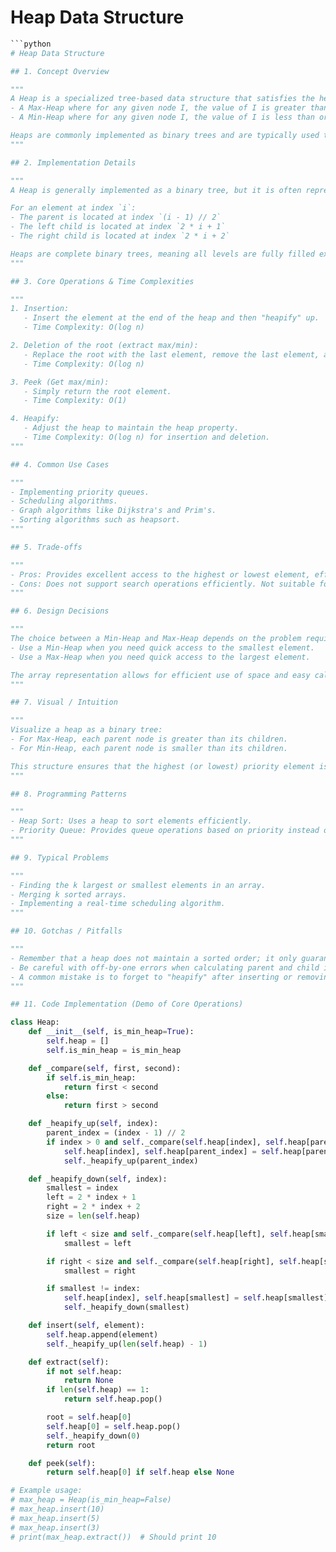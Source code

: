 # Heap Data Structure

```python
```python
# Heap Data Structure

## 1. Concept Overview

"""
A Heap is a specialized tree-based data structure that satisfies the heap property. It comes in two variants:
- A Max-Heap where for any given node I, the value of I is greater than or equal to the values of its children. 
- A Min-Heap where for any given node I, the value of I is less than or equal to the values of its children.

Heaps are commonly implemented as binary trees and are typically used to implement priority queues due to their efficient access to the highest (or lowest) priority element.
"""

## 2. Implementation Details

"""
A Heap is generally implemented as a binary tree, but it is often represented using an array because it allows for efficient storage and access. 

For an element at index `i`:
- The parent is located at index `(i - 1) // 2`
- The left child is located at index `2 * i + 1`
- The right child is located at index `2 * i + 2`

Heaps are complete binary trees, meaning all levels are fully filled except possibly for the last, which is filled from left to right.
"""

## 3. Core Operations & Time Complexities

"""
1. Insertion:
   - Insert the element at the end of the heap and then "heapify" up.
   - Time Complexity: O(log n)

2. Deletion of the root (extract max/min):
   - Replace the root with the last element, remove the last element, and "heapify" down.
   - Time Complexity: O(log n)

3. Peek (Get max/min):
   - Simply return the root element.
   - Time Complexity: O(1)

4. Heapify:
   - Adjust the heap to maintain the heap property.
   - Time Complexity: O(log n) for insertion and deletion.
"""

## 4. Common Use Cases

"""
- Implementing priority queues.
- Scheduling algorithms.
- Graph algorithms like Dijkstra's and Prim's.
- Sorting algorithms such as heapsort.
"""

## 5. Trade-offs

"""
- Pros: Provides excellent access to the highest or lowest element, efficient insertion, and removal.
- Cons: Does not support search operations efficiently. Not suitable for finding arbitrary elements quickly.
"""

## 6. Design Decisions

"""
The choice between a Min-Heap and Max-Heap depends on the problem requirements:
- Use a Min-Heap when you need quick access to the smallest element.
- Use a Max-Heap when you need quick access to the largest element.

The array representation allows for efficient use of space and easy calculation of parent and child indices.
"""

## 7. Visual / Intuition

"""
Visualize a heap as a binary tree:
- For Max-Heap, each parent node is greater than its children.
- For Min-Heap, each parent node is smaller than its children.

This structure ensures that the highest (or lowest) priority element is always at the root for quick access.
"""

## 8. Programming Patterns

"""
- Heap Sort: Uses a heap to sort elements efficiently.
- Priority Queue: Provides queue operations based on priority instead of the arrival order.
"""

## 9. Typical Problems

"""
- Finding the k largest or smallest elements in an array.
- Merging k sorted arrays.
- Implementing a real-time scheduling algorithm.
"""

## 10. Gotchas / Pitfalls

"""
- Remember that a heap does not maintain a sorted order; it only guarantees the heap property.
- Be careful with off-by-one errors when calculating parent and child indices.
- A common mistake is to forget to "heapify" after inserting or removing elements.
"""

## 11. Code Implementation (Demo of Core Operations)

class Heap:
    def __init__(self, is_min_heap=True):
        self.heap = []
        self.is_min_heap = is_min_heap

    def _compare(self, first, second):
        if self.is_min_heap:
            return first < second
        else:
            return first > second

    def _heapify_up(self, index):
        parent_index = (index - 1) // 2
        if index > 0 and self._compare(self.heap[index], self.heap[parent_index]):
            self.heap[index], self.heap[parent_index] = self.heap[parent_index], self.heap[index]
            self._heapify_up(parent_index)

    def _heapify_down(self, index):
        smallest = index
        left = 2 * index + 1
        right = 2 * index + 2
        size = len(self.heap)

        if left < size and self._compare(self.heap[left], self.heap[smallest]):
            smallest = left

        if right < size and self._compare(self.heap[right], self.heap[smallest]):
            smallest = right

        if smallest != index:
            self.heap[index], self.heap[smallest] = self.heap[smallest], self.heap[index]
            self._heapify_down(smallest)

    def insert(self, element):
        self.heap.append(element)
        self._heapify_up(len(self.heap) - 1)

    def extract(self):
        if not self.heap:
            return None
        if len(self.heap) == 1:
            return self.heap.pop()

        root = self.heap[0]
        self.heap[0] = self.heap.pop()
        self._heapify_down(0)
        return root

    def peek(self):
        return self.heap[0] if self.heap else None

# Example usage:
# max_heap = Heap(is_min_heap=False)
# max_heap.insert(10)
# max_heap.insert(5)
# max_heap.insert(3)
# print(max_heap.extract())  # Should print 10
```
```